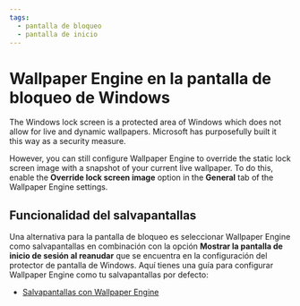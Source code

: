 ```yaml
---
tags:
  - pantalla de bloqueo
  - pantalla de inicio
---
```


# Wallpaper Engine en la pantalla de bloqueo de Windows

The Windows lock screen is a protected area of Windows which does not allow for live and dynamic wallpapers. Microsoft has purposefully built it this way as a security measure.

However, you can still configure Wallpaper Engine to override the static lock screen image with a snapshot of your current live wallpaper. To do this, enable the **Override lock screen image** option in the **General** tab of the Wallpaper Engine settings.

## Funcionalidad del salvapantallas

Una alternativa para la pantalla de bloqueo es seleccionar Wallpaper Engine como salvapantallas en combinación con la opción **Mostrar la pantalla de inicio de sesión al reanudar** que se encuentra en la configuración del protector de pantalla de Windows. Aquí tienes una guía para configurar Wallpaper Engine como tu salvapantallas por defecto:

* [Salvapantallas con Wallpaper Engine](/functionality/screensaver.html)
